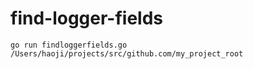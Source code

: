 # find-logger-fields
```
go run findloggerfields.go /Users/haoji/projects/src/github.com/my_project_root
```
